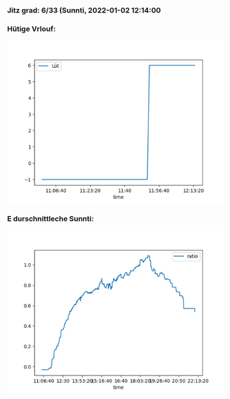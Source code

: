 ### Jitz grad: 6/33 (Sunnti, 2022-01-02 12:14:00

### Hütige Vrlouf:
![Graph](Today.png)

### E durschnittleche Sunnti:
![Graph](Sunnti.png)